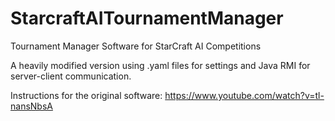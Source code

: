 # StarcraftAITournamentManager
Tournament Manager Software for StarCraft AI Competitions

A heavily modified version using .yaml files for settings
and Java RMI for server-client communication.

Instructions for the original software: https://www.youtube.com/watch?v=tl-nansNbsA
